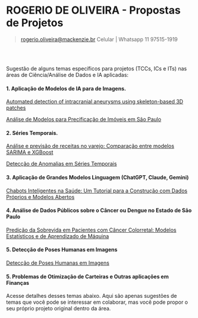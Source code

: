 # ROGERIO DE OLIVEIRA - Propostas de Projetos

> rogerio.oliveira@mackenzie.br
> Celular | Whatsapp 11 97515-1919

<br>
<br>

Sugestão de alguns temas específicos para projetos (TCCs, ICs e ITs) nas áreas de Ciência/Análise de Dados e IA aplicadas: 

#### 1. **Aplicação de Modelos de IA para de Imagens**. 

[Automated detection of intracranial aneurysms using skeleton-based 3D patches](https://www.nature.com/articles/s41598-023-38586-9/figures/1)

[Análise de Modelos para Precificação de Imóveis em São Paulo](https://github.com/juliaronquetti/Modelo_predicao_SP)

#### 2. **Séries Temporais**.

[Análise e previsão de receitas no varejo: Comparação entre modelos SARIMA e XGBoost](https://github.com/jhonatan95w/SeriesTemporais-Varejo)

[Detecção de Anomalias em Séries Temporais](https://hpi-information-systems.github.io/timeeval-evaluation-paper/)

#### 3. **Aplicação de Grandes Modelos Linguagem (ChatGPT, Claude, Gemini)**

[Chabots Inteligentes na Saúde: Um Tutorial para a Construção com Dados Próprios e Modelos Abertos](https://github.com/Health-LLM-ChatBot/livro-llm)

#### 4. **Análise de Dados Públicos sobre o Câncer ou Dengue no Estado de São Paulo**

[Predição da Sobrevida em Pacientes com Câncer Colorretal: Modelos Estatísticos e de Aprendizado de Máquina](https://github.com/Rogerio-mack/work/blob/main/Computer_on_the_Beach_2025_Joao_Sobrevida_Colorretal.pdf)

#### 5. Detecção de Poses Humanas em Imagens 

[Detecção de Poses Humanas em Imagens](https://github.com/CMU-Perceptual-Computing-Lab/openpose)

#### 5. Problemas de Otimização de Carteiras e Outras aplicações em Finanças

Acesse detalhes desses temas abaixo. Aqui são apenas sugestões de temas que você pode se interessar em colaborar, mas você pode propor o seu próprio projeto original dentro da área.  

